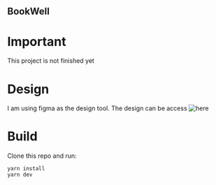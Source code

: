 ## BookWell

# Important
This project is not finished yet

# Design
I am using figma as the design tool. The design can be access ![here](https://www.figma.com/file/jeWW0OGeuUpAvgwKABJCaO/BookWell?node-id=0%3A1)

# Build
Clone this repo and run:
```
yarn install
yarn dev
```

